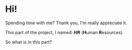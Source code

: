 # Hi!


Spending time with me? Thank you, I'm really appreciate it.


This part of the project, I named: **HR** (**H**uman **R**esources).


So what is in this part?
